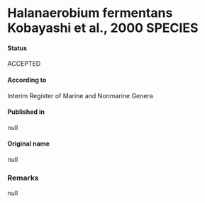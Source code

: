 Halanaerobium fermentans Kobayashi et al., 2000 SPECIES
=======

#### Status
ACCEPTED

#### According to
Interim Register of Marine and Nonmarine Genera

#### Published in
null

#### Original name
null

### Remarks
null